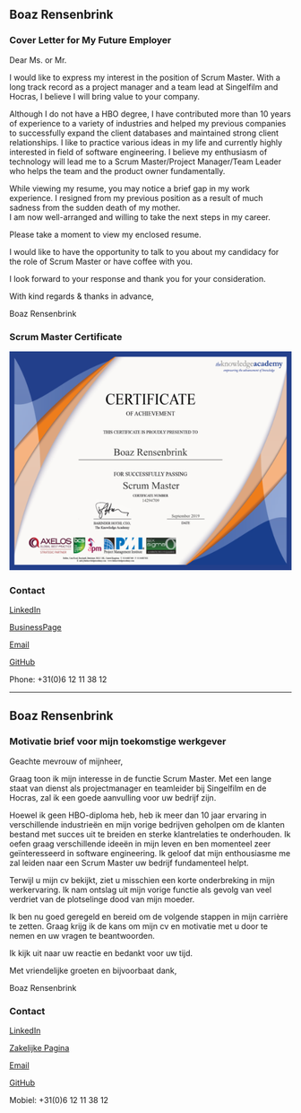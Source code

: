 ## Boaz Rensenbrink

### Cover Letter for My Future Employer

Dear Ms. or Mr.

I would like to express my interest in the position of Scrum Master.
With a long track record as a project manager and a team lead at Singelfilm and Hocras, I believe I will bring value to your company.

Although I do not have a HBO degree, I have contributed more than 10 years of experience to a variety of industries and helped my previous companies to successfully expand the client databases and maintained strong client relationships. I like to practice various ideas in my life and currently highly interested in field of software engineering. I believe my enthusiasm of technology will lead me to a Scrum Master/Project Manager/Team Leader who helps the team and the product owner fundamentally.

While viewing my resume, you may notice a brief gap in my work experience. I resigned from my previous position as a result of much sadness from the sudden death of my mother.  
I am now well-arranged and willing to take the next steps in my career.  

Please take a moment to view my enclosed resume. 

I would like to have the opportunity to talk to you about my candidacy for the role of Scrum Master or have coffee with you.

I look forward to your response and thank you for your consideration.

With kind regards & thanks in advance,  

Boaz Rensenbrink

### Scrum Master Certificate
![Certificate](CSM.png)


### Contact


[LinkedIn](https://www.linkedin.com/in/boaz-rensenbrink/) 

[BusinessPage](https://www.linkedin.com/company/scrumwithboaz/about)

[Email](BoazRensenbrink@gmail.com)

[GitHub](https://boaz-rensenbrink.github.io/scrum/)

Phone: +31(0)6 12 11 38 12

----------------------------------------------------

## Boaz Rensenbrink

### Motivatie brief voor mijn toekomstige werkgever

Geachte mevrouw of mijnheer,

Graag toon ik mijn interesse in de functie Scrum Master. Met een lange staat van dienst als projectmanager en teamleider bij Singelfilm en de Hocras, zal ik een goede aanvulling voor uw bedrijf zijn. 

Hoewel ik geen HBO-diploma heb, heb ik meer dan 10 jaar ervaring in verschillende industrieën en mijn vorige bedrijven geholpen om de klanten bestand met succes uit te breiden en sterke klantrelaties te onderhouden.
Ik oefen graag verschillende ideeën in mijn leven en ben momenteel zeer geïnteresseerd in software engineering. 
Ik geloof dat mijn enthousiasme me zal leiden naar een Scrum Master uw bedrijf fundamenteel helpt. 

Terwijl u mijn cv bekijkt, ziet u misschien een korte onderbreking in mijn werkervaring. 
Ik nam ontslag uit mijn vorige functie als gevolg van veel verdriet van de plotselinge dood van mijn moeder. 

Ik ben nu goed geregeld en bereid om de volgende stappen in mijn carrière te zetten. 
Graag krijg ik de kans om mijn cv en motivatie met u door te nemen en uw vragen te beantwoorden.

Ik kijk uit naar uw reactie en bedankt voor uw tijd. 


Met vriendelijke groeten en bijvoorbaat dank, 


Boaz Rensenbrink

### Contact


[LinkedIn](https://www.linkedin.com/in/boaz-rensenbrink/) 

[Zakelijke Pagina](https://www.linkedin.com/company/scrumwithboaz/about)

[Email](BoazRensenbrink@gmail.com)

[GitHub](https://boaz-rensenbrink.github.io/scrum/)

Mobiel: +31(0)6 12 11 38 12
